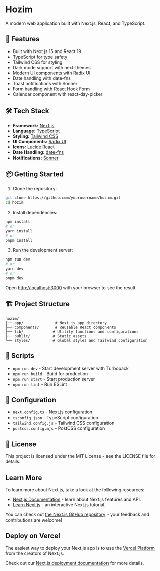 # Hozim

A modern web application built with Next.js, React, and TypeScript.

## 🚀 Features

- Built with Next.js 15 and React 19
- TypeScript for type safety
- Tailwind CSS for styling
- Dark mode support with next-themes
- Modern UI components with Radix UI
- Date handling with date-fns
- Toast notifications with Sonner
- Form handling with React Hook Form
- Calendar component with react-day-picker

## 🛠️ Tech Stack

- **Framework:** [Next.js](https://nextjs.org/)
- **Language:** [TypeScript](https://www.typescriptlang.org/)
- **Styling:** [Tailwind CSS](https://tailwindcss.com/)
- **UI Components:** [Radix UI](https://www.radix-ui.com/)
- **Icons:** [Lucide React](https://lucide.dev/)
- **Date Handling:** [date-fns](https://date-fns.org/)
- **Notifications:** [Sonner](https://sonner.emilkowal.ski/)

## 📦 Getting Started

1. Clone the repository:
```bash
git clone https://github.com/yourusername/hozim.git
cd hozim
```

2. Install dependencies:
```bash
npm install
# or
yarn install
# or
pnpm install
```

3. Run the development server:
```bash
npm run dev
# or
yarn dev
# or
pnpm dev
```

Open [http://localhost:3000](http://localhost:3000) with your browser to see the result.

## 🏗️ Project Structure

```
hozim/
├── app/              # Next.js app directory
├── components/       # Reusable React components
├── lib/             # Utility functions and configurations
├── public/          # Static assets
└── styles/          # Global styles and Tailwind configuration
```

## 📝 Scripts

- `npm run dev` - Start development server with Turbopack
- `npm run build` - Build for production
- `npm run start` - Start production server
- `npm run lint` - Run ESLint

## 🔧 Configuration

- `next.config.ts` - Next.js configuration
- `tsconfig.json` - TypeScript configuration
- `tailwind.config.js` - Tailwind CSS configuration
- `postcss.config.mjs` - PostCSS configuration

## 📄 License

This project is licensed under the MIT License - see the LICENSE file for details.

## Learn More

To learn more about Next.js, take a look at the following resources:

- [Next.js Documentation](https://nextjs.org/docs) - learn about Next.js features and API.
- [Learn Next.js](https://nextjs.org/learn) - an interactive Next.js tutorial.

You can check out [the Next.js GitHub repository](https://github.com/vercel/next.js) - your feedback and contributions are welcome!

## Deploy on Vercel

The easiest way to deploy your Next.js app is to use the [Vercel Platform](https://vercel.com/new?utm_medium=default-template&filter=next.js&utm_source=create-next-app&utm_campaign=create-next-app-readme) from the creators of Next.js.

Check out our [Next.js deployment documentation](https://nextjs.org/docs/app/building-your-application/deploying) for more details.
